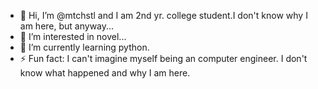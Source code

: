 - 👋 Hi, I’m @mtchstl and I am 2nd yr. college student.I don't know why I am here, but anyway... 
- 👀 I’m interested in novel...
- 🌱 I’m currently learning python.
- ⚡ Fun fact: I can't imagine myself being an computer engineer. I don't know what happened and why I am here.



